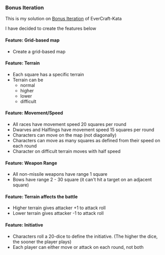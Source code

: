 ### Bonus Iteration

This is my solution on [Bonus Iteration](https://github.com/PuttingTheDnDInTDD/EverCraft-Kata#bonus-iteration---battle-grid) of EverCraft-Kata

I have decided to create the features below

#### Feature: Grid-based map
* Create a grid-based map

#### Feature: Terrain
* Each square has a specific terrain
* Terrain can be 
    * normal
    * higher
    * lower
    * difficult

#### Feature: Movement/Speed
* All races have movement speed 20 squares per round
* Dwarves and Halflings have movement speed 15 squares per round
* Characters can move on the map (not diagonally)
* Characters can move as many squares as defined from their speed on each round
* Character on difficult terrain moves with half speed

#### Feature: Weapon Range
* All non-missile weapons have range 1 square
* Bows have range 2 - 30 square (it can't hit a target on an adjacent square) 

#### Feature: Terrain affects the battle
* Higher terrain gives attacker +1 to attack roll
* Lower terrain gives attacker -1 to attack roll

#### Feature: Initiative
* Characters roll a 20-dice to define the initiative. (The higher the dice, the sooner the player plays)
* Each player can either move or attack on each round, not both

